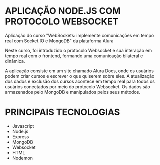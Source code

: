 # APLICAÇÃO NODE.JS COM PROTOCOLO WEBSOCKET
Aplicação do curso "WebSockets: implemente comunicações em tempo real com Socket.IO e MongoDB" da plataforma Alura

Neste curso, foi introduzido o protocolo Websocket e sua interação em tempo real com o frontend, formando uma comunicação bilateral e dinâmica.

A aplicação consiste em um site chamado Alura Docs, onde os usuários podem criar cursos e escrever o que quiserem sobre eles.
A atualização dos dados e exclusão dos cursos acontece em tempo real para todos os usuários conectados por meio do protocolo Websocket.
Os dados são armazenados pelo MongoDB e manipulados pelos seus métodos.

# PRINCIPAIS TECNOLOGIAS
- Javascript
- Node.js
- Express
- MongoDB
- Websocket
- HTML
- Nodemon

